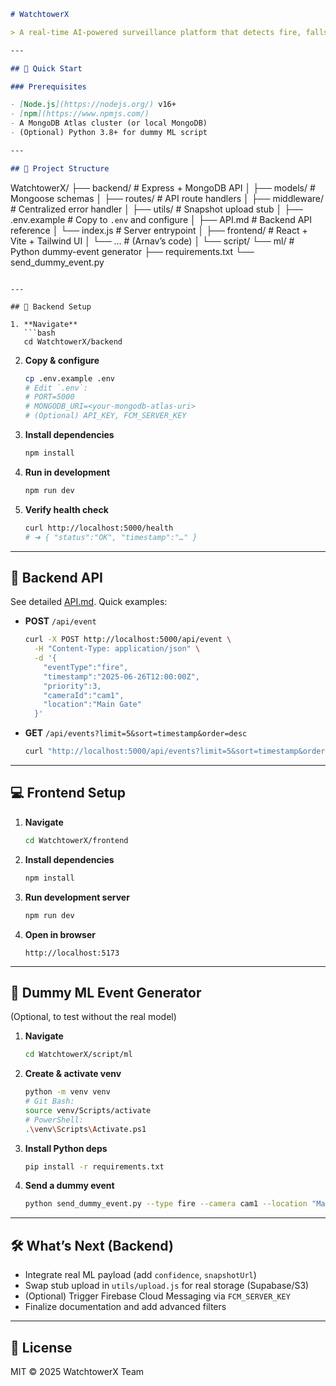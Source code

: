 ```markdown
# WatchtowerX

> A real-time AI-powered surveillance platform that detects fire, falls, and fights, stores events in MongoDB, and serves alerts via a React frontend.

---

## 🚀 Quick Start

### Prerequisites

- [Node.js](https://nodejs.org/) v16+  
- [npm](https://www.npmjs.com/)  
- A MongoDB Atlas cluster (or local MongoDB)  
- (Optional) Python 3.8+ for dummy ML script  

---

## 📁 Project Structure

```

WatchtowerX/
├── backend/           # Express + MongoDB API
│   ├── models/        # Mongoose schemas
│   ├── routes/        # API route handlers
│   ├── middleware/    # Centralized error handler
│   ├── utils/         # Snapshot upload stub
│   ├── .env.example   # Copy to `.env` and configure
│   ├── API.md         # Backend API reference
│   └── index.js       # Server entrypoint
│
├── frontend/          # React + Vite + Tailwind UI
│   └── …               # (Arnav’s code)
│
└── script/
└── ml/            # Python dummy-event generator
├── requirements.txt
└── send\_dummy\_event.py

````

---

## 🔧 Backend Setup

1. **Navigate**  
   ```bash
   cd WatchtowerX/backend
````

2. **Copy & configure**

   ```bash
   cp .env.example .env
   # Edit `.env`:
   # PORT=5000
   # MONGODB_URI=<your-mongodb-atlas-uri>
   # (Optional) API_KEY, FCM_SERVER_KEY
   ```
3. **Install dependencies**

   ```bash
   npm install
   ```
4. **Run in development**

   ```bash
   npm run dev
   ```
5. **Verify health check**

   ```bash
   curl http://localhost:5000/health
   # ➜ { "status":"OK", "timestamp":"…" }
   ```

---

## 📑 Backend API

See detailed [API.md](backend/API.md).
Quick examples:

* **POST** `/api/event`

  ```bash
  curl -X POST http://localhost:5000/api/event \
    -H "Content-Type: application/json" \
    -d '{
      "eventType":"fire",
      "timestamp":"2025-06-26T12:00:00Z",
      "priority":3,
      "cameraId":"cam1",
      "location":"Main Gate"
    }'
  ```
* **GET** `/api/events?limit=5&sort=timestamp&order=desc`

  ```bash
  curl "http://localhost:5000/api/events?limit=5&sort=timestamp&order=desc"
  ```

---

## 💻 Frontend Setup

1. **Navigate**

   ```bash
   cd WatchtowerX/frontend
   ```
2. **Install dependencies**

   ```bash
   npm install
   ```
3. **Run development server**

   ```bash
   npm run dev
   ```
4. **Open in browser**

   ```
   http://localhost:5173
   ```

---

## 🐍 Dummy ML Event Generator

(Optional, to test without the real model)

1. **Navigate**

   ```bash
   cd WatchtowerX/script/ml
   ```
2. **Create & activate venv**

   ```bash
   python -m venv venv
   # Git Bash:
   source venv/Scripts/activate
   # PowerShell:
   .\venv\Scripts\Activate.ps1
   ```
3. **Install Python deps**

   ```bash
   pip install -r requirements.txt
   ```
4. **Send a dummy event**

   ```bash
   python send_dummy_event.py --type fire --camera cam1 --location "Main Gate"
   ```

---

## 🛠️ What’s Next (Backend)

* Integrate real ML payload (add `confidence`, `snapshotUrl`)
* Swap stub upload in `utils/upload.js` for real storage (Supabase/S3)
* (Optional) Trigger Firebase Cloud Messaging via `FCM_SERVER_KEY`
* Finalize documentation and add advanced filters

---

## 📄 License

MIT © 2025 WatchtowerX Team

```
